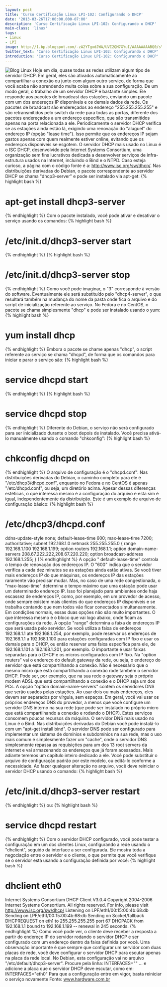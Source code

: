 ```yaml
---
layout: post
title: 'Curso Certificação Linux LPI-102: Configurando o DHCP'
date: '2013-03-26T17:00:00.000-07:00'
description: 'Curso Certificação Linux LPI-102: Configurando o DHCP'
main-class: 'linux'
tags:
- Linux
- LPI
image: http://1.bp.blogspot.com/-zA2YTgxdJWA/UVI2QM7XYuI/AAAAAAAABQ0/sYbJ_8A4RME/s72-c/DHCP_LINUX_IBS.jpg
twitter_text: 'Curso Certificação Linux LPI-102: Configurando o DHCP'
introduction: 'Curso Certificação Linux LPI-102: Configurando o DHCP'
---
```

![Blog Linux](http://1.bp.blogspot.com/-zA2YTgxdJWA/UVI2QM7XYuI/AAAAAAAABQ0/sYbJ_8A4RME/s200/DHCP_LINUX_IBS.jpg "Blog Linux")
 Hoje em dia, quase todas as redes utilizam algum tipo de servidor DHCP. Em geral, eles são ativados automaticamente ao compartilhar a conexão ou junto com algum outro serviço, de forma que você acaba não aprendendo muita coisa sobre a sua configuração.
De um modo geral, o trabalho de um servidor DHCP é bastante simples. Ele responde aos pacotes de broadcast das estações, enviando um pacote com um dos endereços IP disponíveis e os demais dados da rede. Os pacotes de broadcast são endereçados ao endereço "255.255.255.255" e são retransmitidos pelo switch da rede para todas as portas, diferente dos pacotes endereçados a um endereço específico, que são transmitidos apenas na porta relacionada a ele.
Periodicamente o servidor DHCP verifica se as estações ainda estão lá, exigindo uma renovação do "aluguel" do endereço IP (opção "lease time"). Isso permite que os endereços IP sejam gastos apenas com quem realmente estiver online, evitando que os endereços disponíveis se esgotem.
O servidor DHCP mais usado no Linux é o ISC DHCP, desenvolvido pela Internet Systems Consortium, uma organização sem fins lucrativos dedicada a desenvolver serviços de infra-estrutura usados na Internet, incluindo o Bind e o NTPD. Caso esteja curioso, a página com o código fonte é a: http://www.isc.org/sw/dhcp/.
Nas distribuições derivadas do Debian, o pacote correspondente ao servidor DHCP se chama "dhcp3-server" e pode ser instalado via apt-get:
{% highlight bash %}
# apt-get install dhcp3-server
{% endhighlight %}
Com o pacote instalado, você pode ativar e desativar o serviço usando os comandos:
{% highlight bash %}
# /etc/init.d/dhcp3-server start
{% endhighlight %}
{% highlight bash %}
# /etc/init.d/dhcp3-server stop
{% endhighlight %}
Como você pode imaginar, o "3" corresponde à versão do software. Eventualmente ele será substituído pelo "dhcp4-server", o que resultará também na mudança do nome da pasta onde fica o arquivo e do script de inicialização referente ao serviço.
No Fedora e no CentOS, o pacote se chama simplesmente "dhcp" e pode ser instalado usando o yum:
{% highlight bash %}
# yum install dhcp
{% endhighlight %}
Embora o pacote se chame apenas "dhcp", o script referente ao serviço se chama "dhcpd", de forma que os comandos para iniciar e parar o serviço são:
{% highlight bash %}
# service dhcpd start
{% endhighlight %}
{% highlight bash %}
# service dhcpd stop
{% endhighlight %}
Diferente do Debian, o serviço não será configurado para ser inicializado durante o boot depois de instalado. Você precisa ativá-lo manualmente usando o comando "chkconfig":
{% highlight bash %}
# chkconfig dhcpd on
{% endhighlight %}
O arquivo de configuração é o "dhcpd.conf". Nas distribuições derivadas do Debian, o caminho completo para ele é "/etc/dhcp3/dhcpd.conf", enquanto no Fedora e no CentOS é apenas "/etc/dhcpd.conf", ou seja, um diretório acima.
Apesar dessas diferenças estéticas, o que interessa mesmo é a configuração do arquivo e esta sim é igual, independentemente da distribuição. Este é um exemplo de arquivo de configuração básico:
{% highlight bash %}
# /etc/dhcp3/dhcpd.conf
ddns-update-style none;
default-lease-time 600;
max-lease-time 7200;
authoritative;
subnet 192.168.1.0 netmask 255.255.255.0 {
range 192.168.1.100 192.168.1.199;
option routers 192.168.1.1;
option domain-name-servers 208.67.222.222,208.67.220.220;
option broadcast-address 192.168.1.255;
}
{% endhighlight %}
A opção " default-lease-time" controla o tempo de renovação dos endereços IP. O "600" indica que o servidor verifica a cada dez minutos se as estações ainda estão ativas. Se você tiver mais endereços IP do que máquinas, os endereços IP das estações raramente vão precisar mudar. Mas, no caso de uma rede congestionada, o "max-lease-time" determina o tempo máximo que uma estação pode usar um determinado endereço IP. Isso foi planejado para ambientes onde haja escassez de endereços IP, como, por exemplo, em um provedor de acesso, onde sempre existem mais clientes do que endereços IP disponíveis e se trabalha contando que nem todos vão ficar conectados simultaneamente. Em condições normais, essas duas opções não são muito importantes. O que interessa mesmo é o bloco que vai logo abaixo, onde ficam as configurações da rede.
A opção "range" determina a faixa de endereços IP que será usada pelo servidor. Se você utiliza a faixa de endereços 192.168.1.1 até 192.168.1.254, por exemplo, pode reservar os endereços de 192.168.1.1 a 192.168.1.100 para estações configuradas com IP fixo e usar os demais para o DHCP, ou então reservar uma faixa específica para ele, de 192.168.1.101 a 192.168.1.201, por exemplo. O importante é usar faixas separadas para o DHCP e os micros configurados com IP fixo.
Na "option routers" vai o endereço do default gateway da rede, ou seja, o endereço do servidor que está compartilhando a conexão. Não é necessário que o mesmo micro que está compartilhando a conexão rode também o servidor DHCP. Pode ser, por exemplo, que na sua rede o gateway seja o próprio modem ADSL que está compartilhando a conexão e o DHCP seja um dos PCs.
A opção "option domain-name-servers" contém os servidores DNS que serão usados pelas estações. Ao usar dois ou mais endereços, eles devem ser separados por vírgula, sem espaços. Em geral, você vai usar os próprios endereços DNS do provedor, a menos que você configure um servidor DNS interno na sua rede (que pode ser instalado no próprio micro que está compartilhando a conexão e rodando o DHCP). Estes serviços consomem poucos recursos da máquina.
O servidor DNS mais usado no Linux é o Bind. Nas distribuições derivadas do Debian você pode instalá-lo com um "apt-get install bind". O servidor DNS pode ser configurado para implementar um sistema de domínios e subdomínios na sua rede, mas o uso mais comum é simplesmente fazer um "cache", onde o servidor DNS simplesmente repassa as requisições para um dos 13 root servers da internet e vai armazenando os endereços que já foram acessados. Mais adiante teremos um capítulo inteiro dedicado a ele.
Você pode substituir o arquivo de configuração padrão por este modelo, ou editá-lo conforme a necessidade. Ao fazer qualquer alteração no arquivo, você deve reiniciar o servidor DHCP usando o comando:
{% highlight bash %}
# /etc/init.d/dhcp3-server restart
{% endhighlight %}
ou:
{% highlight bash %}
# service dhcpd restart
{% endhighlight %}
Com o servidor DHCP configurado, você pode testar a configuração em um dos clientes Linux, configurando a rede usando o "dhclient", seguido da interface a ser configurada. Ele mostra toda a negociação entre o servidor e o cliente, o que permite que você verifique se o servidor está usando a configuração definida por você:
{% highlight bash %}
# dhclient eth0
Internet Systems Consortium DHCP Client V3.0.4
Copyright 2004-2006 Internet Systems Consortium.
All rights reserved.
For info, please visit http://www.isc.org/sw/dhcp/
Listening on LPF/eth1/00:15:00:4b:68:db
Sending on LPF/eth1/00:15:00:4b:68:db
Sending on Socket/fallback
DHCPREQUEST on eth1 to 255.255.255.255 port 67
DHCPACK from 192.168.1.1
bound to 192.168.1.199 -- renewal in 245 seconds.
{% endhighlight %}
Como você pode ver, o cliente deve receber a resposta a partir do endereço IP do servidor rodando o servidor DHCP e ser configurado com um endereço dentro da faixa definida por você.
Uma observação importante é que sempre que configurar um servidor com duas placas de rede, você deve configurar o servidor DHCP para escutar apenas na placa da rede local. No Debian, esta configuração vai no arquivo "/etc/default/dhcp3-server". Procure pela linha:
INTERFACES=""
... e adicione a placa que o servidor DHCP deve escutar, como em:
INTERFACES="eth0"
Para que a configuração entre em vigor, basta reiniciar o serviço novamente
Fonte: www.hardware.com.br
